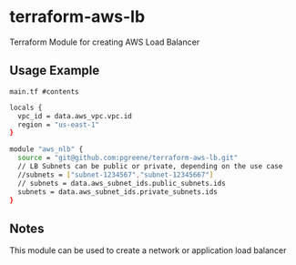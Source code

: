 # terraform-aws-lb
Terraform Module for creating AWS Load Balancer

## Usage Example

`main.tf #contents`

```bash
locals {
  vpc_id = data.aws_vpc.vpc.id
  region = "us-east-1"
}

module "aws_nlb" {
  source = "git@github.com:pgreene/terraform-aws-lb.git"
  // LB Subnets can be public or private, depending on the use case
  //subnets = ["subnet-1234567","subnet-12345667"]
  // subnets = data.aws_subnet_ids.public_subnets.ids
  subnets = data.aws_subnet_ids.private_subnets.ids
}
```

## Notes

This module can be used to create a network or application load balancer